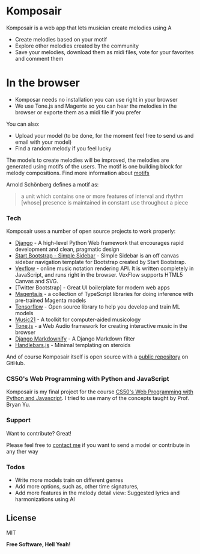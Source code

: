 # Komposair

Komposair is a web app that lets musician create melodies using A

  - Create melodies based on your motif
  - Explore other melodies created by the community
  - Save your melodies, download them as midi files, vote for your favorites and comment them

# In the browser

  - Komposar needs no installation you can use right in your browser
  - We use Tone.js and Magente so you can hear the melodies in the browser or exporte them as a midi file if you prefer


You can also:
  - Upload your model (to be done, for the moment feel free to send us and email with your model)
  - Find a random melody if you feel lucky

The models to create melodies will be improved, the melodies are generated using motifs of the users. The motif is one building block for melody compositions. Find more information about [motifs](https://en.wikipedia.org/wiki/Motif_(music))

Arnold Schönberg defines a motif as:

> a unit which contains one or more 
> features of interval and rhythm [whose] presence 
> is maintained in constant use throughout a piece

### Tech

Komposair uses a number of open source projects to work properly:

* [Django](https://www.djangoproject.com/) - A high-level Python Web framework that encourages rapid development and clean, pragmatic design
* [Start Bootstrap - Simple Sidebar](https://github.com/StartBootstrap/startbootstrap-simple-sidebar/) - Simple Sidebar is an off canvas sidebar navigation template for Bootstrap created by Start Bootstrap.
* [Vexflow](https://www.vexflow.com/) - online music notation rendering API. It is written completely in JavaScript, and runs right in the browser. VexFlow supports HTML5 Canvas and SVG.
* [Twitter Bootstrap] - Great UI boilerplate for modern web apps
* [Magenta.js](https://github.com/magenta/magenta-js) - a collection of TypeScript libraries for doing inference with pre-trained Magenta models
* [Tensorflow](https://www.tensorflow.org/) - Open source library to help you develop and train ML models
* [Music21](http://web.mit.edu/music21/) - A toolkit for computer-aided musicology
* [Tone.js](https://tonejs.github.io/) - a Web Audio framework for creating interactive music in the browser
* [Django Markdownify](https://pypi.org/project/django-markdownify/) - A Django Markdown filter
* [Handlebars.js](https://handlebarsjs.com/) - Minimal templating on steroids

And of course Komposair itself is open source with a [public repository](https://github.com/juancopi81/komposair)
 on GitHub.

### CS50's Web Programming with Python and JavaScript

Komposair is my final project for the course [CS50's Web Programming with Python and Javascript](https://www.edx.org/es/course/cs50s-web-programming-with-python-and-javascript). I tried to use many of the concepts taught by Prof. Bryan Yu.

### Support

Want to contribute? Great!

Please feel free to [contact me](https://twitter.com/juancopi81) if you want to send a model or contribute in any ther way



### Todos

 - Write more models train on different genres
 - Add more options, such as, other time signatures, 
 - Add more features in the melody detail view: Suggested lyrics and harmonizations using AI

License
----

MIT


**Free Software, Hell Yeah!**
